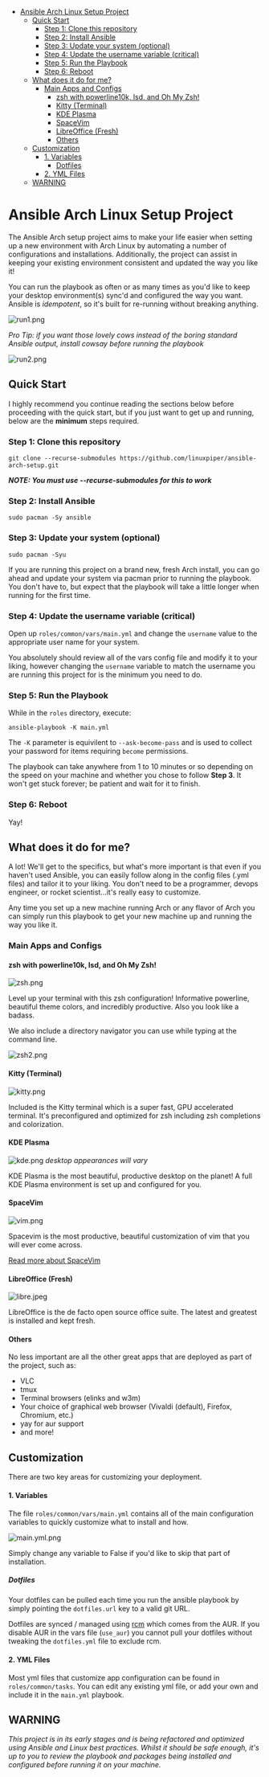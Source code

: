 - [Ansible Arch Linux Setup Project](#ansible-arch-linux-setup-project)
  - [Quick Start](#quick-start)
    - [Step 1: Clone this repository](#step-1-clone-this-repository)
    - [Step 2: Install Ansible](#step-2-install-ansible)
    - [Step 3: Update your system (optional)](#step-3-update-your-system-optional)
    - [Step 4: Update the username variable (critical)](#step-4-update-the-username-variable-critical)
    - [Step 5: Run the Playbook](#step-5-run-the-playbook)
    - [Step 6: Reboot](#step-6-reboot)
  - [What does it do for me?](#what-does-it-do-for-me)
    - [Main Apps and Configs](#main-apps-and-configs)
      - [zsh with powerline10k, lsd, and Oh My Zsh!](#zsh-with-powerline10k-lsd-and-oh-my-zsh)
      - [Kitty (Terminal)](#kitty-terminal)
      - [KDE Plasma](#kde-plasma)
      - [SpaceVim](#spacevim)
      - [LibreOffice (Fresh)](#libreoffice-fresh)
      - [Others](#others)
  - [Customization](#customization)
      - [1. Variables](#1-variables)
        - [Dotfiles](#dotfiles)
      - [2. YML Files](#2-yml-files)
  - [WARNING](#warning)


# Ansible Arch Linux Setup Project 
The Ansible Arch setup project aims to make your life easier when setting up a new environment with Arch Linux by automating a number of configurations and installations. Additionally, the project can assist in keeping your existing environment consistent and updated the way you like it!

You can run the playbook as often or as many times as you'd like to keep your desktop environment(s) sync'd and configured the way you want. Ansible is *idempotent*, so it's built for re-running without breaking anything.

![run1.png](images/run1.png)

*Pro Tip: if you want those lovely cows instead of the boring standard Ansible output, install cowsay before running the playbook*

![run2.png](images/run2.png)

## Quick Start

I highly recommend you continue reading the sections below before proceeding with the quick start, but if you just want to get up and running, below are the **minimum** steps required.

### Step 1: Clone this repository
`git clone --recurse-submodules https://github.com/linuxpiper/ansible-arch-setup.git`

***NOTE: You must use --recurse-submodules for this to work***

### Step 2: Install Ansible
`sudo pacman -Sy ansible`

### Step 3: Update your system (optional)
`sudo pacman -Syu`

If you are running this project on a brand new, fresh Arch install, you can go ahead and update your system via pacman prior to running the playbook. You don't have to, but expect that the playbook will take a little longer when running for the first time.

### Step 4: Update the username variable (critical)

Open up `roles/common/vars/main.yml` and change the `username` value to the appropriate user name for your system.

You absolutely should review all of the vars config file and modify it to your liking, however changing the `username` variable to match the username you are running this project for is the minimum you need to do.


### Step 5: Run the Playbook
While in the `roles` directory, execute:

`ansible-playbook -K main.yml`

The `-K` parameter is equivilent to `--ask-become-pass` and is used to collect your password for items requiring `become` permissions. 

The playbook can take anywhere from 1 to 10 minutes or so depending on the speed on your machine and whether you chose to follow **Step 3**. It won't get stuck forever; be patient and wait for it to finish.

### Step 6: Reboot
Yay!

## What does it do for me?
A lot! We'll get to the specifics, but what's more important is that even if you haven't used Ansible, you can easily follow along in the config files (.yml files) and tailor it to your liking. You don't need to be a programmer, devops engineer, or rocket scientist...it's really easy to customize.

Any time you set up a new machine running Arch or any flavor of Arch you can simply run this playbook to get your new machine up and running the way you like it. 

### Main Apps and Configs
#### zsh with powerline10k, lsd, and Oh My Zsh!

![zsh.png](images/zsh.png)

Level up your terminal with this zsh configuration! Informative powerline, beautiful theme colors, and incredibly productive. Also you look like a badass.

We also include a directory navigator you can use while typing at the command line.

![zsh2.png](images/zsh2.png)


#### Kitty (Terminal)

![kitty.png](images/kitty.png)

Included is the Kitty terminal which is a super fast, GPU accelerated terminal. It's preconfigured and optimized for zsh including zsh completions and colorization.

#### KDE Plasma
![kde.png](images/kde.png)
*desktop appearances will vary*

KDE Plasma is the most beautiful, productive desktop on the planet! A full KDE Plasma environment is set up and configured for you. 

#### SpaceVim
![vim.png](images/vim.png)

Spacevim is the most productive, beautiful customization of vim that you will ever come across. 

[Read more about SpaceVim](https://spacevim.org)

#### LibreOffice (Fresh)

![libre.jpeg](images/libre.jpeg)

LibreOffice is the de facto open source office suite. The latest and greatest is installed and kept fresh.

#### Others
No less important are all the other great apps that are deployed as part of the project, such as:

- VLC 
- tmux
- Terminal browsers (elinks and w3m)
- Your choice of graphical web browser (Vivaldi (default), Firefox, Chromium, etc.)
- yay for aur support
- and more!


## Customization

There are two key areas for customizing your deployment.

#### 1. Variables
The file `roles/common/vars/main.yml` contains all of the main configuration variables to quickly customize what to install and how.

![main.yml.png](images/main.yml.png)

Simply change any variable to False if you'd like to skip that part of installation. 

##### Dotfiles
Your dotfiles can be pulled each time you run the ansible playbook by simply pointing the `dotfiles.url` key to a valid git URL.

Dotfiles are synced / managed using [rcm](https://github.com/thoughtbot/rcm) which comes from the AUR. If you disable AUR in the vars file  (`use_aur`)  you cannot pull your dotfiles without tweaking the `dotfiles.yml` file to exclude rcm.

#### 2. YML Files

Most yml files that customize app configuration can be found in `roles/common/tasks`. You can edit any existing yml file, or add your own and include it in the `main.yml` playbook.

## WARNING
*This project is in its early stages and is being refactored and optimized using Ansible and Linux best practices. Whilst it should be safe enough, it's up to you to review the playbook and packages being installed and configured before running it on your machine.*


